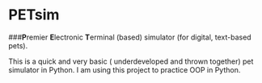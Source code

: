 # PETsim

###**P**remier **E**lectronic **T**erminal (based) simulator (for digital, text-based pets).

This is a quick and very basic ( underdeveloped and thrown together) pet simulator in Python. I am using this project to practice OOP in Python.
